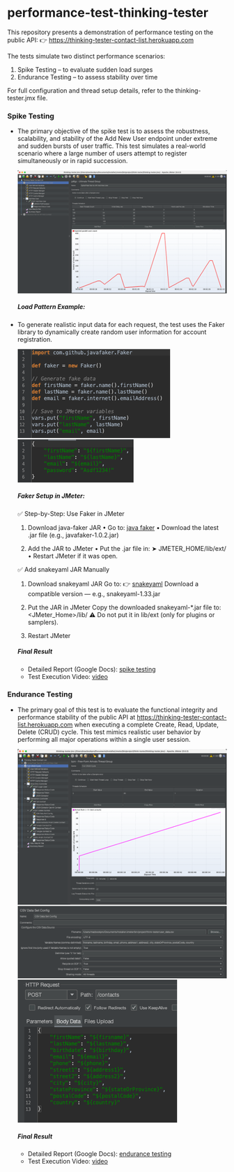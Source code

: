 # performance-test-thinking-tester

This repository presents a demonstration of performance testing on the public API:
👉 https://thinking-tester-contact-list.herokuapp.com

The tests simulate two distinct performance scenarios:

1. Spike Testing – to evaluate sudden load surges
2. Endurance Testing – to assess stability over time

For full configuration and thread setup details, refer to the thinking-tester.jmx file.

### Spike Testing

- The primary objective of the spike test is to assess the robustness, scalability, and stability of the Add New User endpoint under extreme and sudden bursts of user traffic. This test simulates a real-world scenario where a large number of users attempt to register simultaneously or in rapid succession.

  ![alt text](img/spike-1.png)

  ##### Load Pattern Example:

- To generate realistic input data for each request, the test uses the Faker library to dynamically create random user information for account registration.

  ![alt text](img/spike-2.png)
  ![alt text](img/spike-3.png)

  ##### Faker Setup in JMeter:

  ✅ Step-by-Step: Use Faker in JMeter

  1. Download java-faker JAR
     • Go to: [java faker](https://mvnrepository.com/artifact/com.github.javafaker/javafaker)
     • Download the latest .jar file (e.g., javafaker-1.0.2.jar)

  2. Add the JAR to JMeter
     • Put the .jar file in:
     ➤ JMETER_HOME/lib/ext/
     • Restart JMeter if it was open.

  ✅ Add snakeyaml JAR Manually

  1. Download snakeyaml JAR
     Go to: 👉 [snakeyaml](https://mvnrepository.com/artifact/org.yaml/snakeyaml)
     Download a compatible version — e.g., snakeyaml-1.33.jar

  2. Put the JAR in JMeter
     Copy the downloaded snakeyaml-\*.jar file to:
     <JMeter_Home>/lib/
     ⚠️ Do not put it in lib/ext (only for plugins or samplers).
  3. Restart JMeter

  ##### Final Result

  - Detailed Report (Google Docs):
    [spike testing](https://docs.google.com/document/d/1C09nJfPTX41WZpn9WqVmDjv4LALlApLvZ_Zdwlsmx_o/edit?usp=sharing)
  - Test Execution Video:
    [video](https://drive.google.com/file/d/19yKuMddfEVDe83eAAhOSdBUPGZtfOaOS/view?usp=sharing)

### Endurance Testing

- The primary goal of this test is to evaluate the functional integrity and performance stability of the public API at https://thinking-tester-contact-list.herokuapp.com when executing a complete Create, Read, Update, Delete (CRUD) cycle. This test mimics realistic user behavior by performing all major operations within a single user session.

  ![alt text](img/endurance-1.png)
  ![alt text](img/endurance-2.png)
  ![alt text](img/endurance-3.png)

  ##### Final Result

  - Detailed Report (Google Docs):
    [endurance testing](https://docs.google.com/document/d/1mBQN_sat-BLpjQjXpq0tleaIOgKfHoIKeJ5KQmqFDME/edit?usp=sharing)
  - Test Execution Video:
    [video](https://drive.google.com/file/d/1KQJPE3_8MsFCuMP_1UR8DNn8yjHDQAkA/view?usp=sharing)
